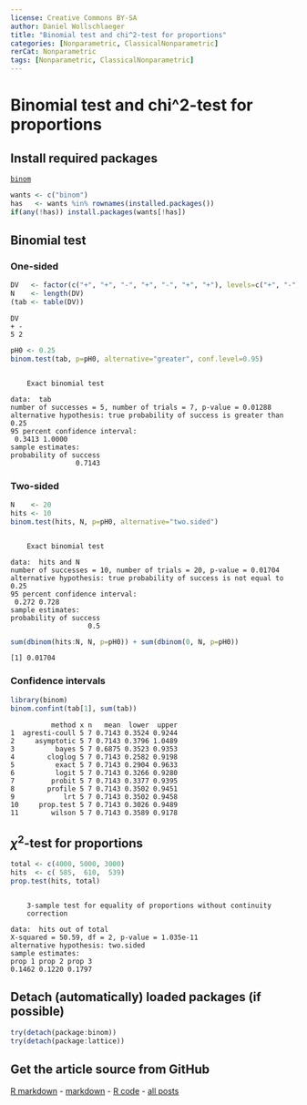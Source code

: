 ```yaml
---
license: Creative Commons BY-SA
author: Daniel Wollschlaeger
title: "Binomial test and chi^2-test for proportions"
categories: [Nonparametric, ClassicalNonparametric]
rerCat: Nonparametric
tags: [Nonparametric, ClassicalNonparametric]
---
```


Binomial test and chi^2-test for proportions
=========================

Install required packages
-------------------------

[`binom`](http://cran.r-project.org/package=binom)


```r
wants <- c("binom")
has   <- wants %in% rownames(installed.packages())
if(any(!has)) install.packages(wants[!has])
```


Binomial test
-------------------------
    
### One-sided


```r
DV   <- factor(c("+", "+", "-", "+", "-", "+", "+"), levels=c("+", "-"))
N    <- length(DV)
(tab <- table(DV))
```

```
DV
+ - 
5 2 
```

```r
pH0 <- 0.25
binom.test(tab, p=pH0, alternative="greater", conf.level=0.95)
```

```

	Exact binomial test

data:  tab 
number of successes = 5, number of trials = 7, p-value = 0.01288
alternative hypothesis: true probability of success is greater than 0.25 
95 percent confidence interval:
 0.3413 1.0000 
sample estimates:
probability of success 
                0.7143 
```


### Two-sided


```r
N    <- 20
hits <- 10
binom.test(hits, N, p=pH0, alternative="two.sided")
```

```

	Exact binomial test

data:  hits and N 
number of successes = 10, number of trials = 20, p-value = 0.01704
alternative hypothesis: true probability of success is not equal to 0.25 
95 percent confidence interval:
 0.272 0.728 
sample estimates:
probability of success 
                   0.5 
```



```r
sum(dbinom(hits:N, N, p=pH0)) + sum(dbinom(0, N, p=pH0))
```

```
[1] 0.01704
```


### Confidence intervals


```r
library(binom)
binom.confint(tab[1], sum(tab))
```

```
          method x n   mean  lower  upper
1  agresti-coull 5 7 0.7143 0.3524 0.9244
2     asymptotic 5 7 0.7143 0.3796 1.0489
3          bayes 5 7 0.6875 0.3523 0.9353
4        cloglog 5 7 0.7143 0.2582 0.9198
5          exact 5 7 0.7143 0.2904 0.9633
6          logit 5 7 0.7143 0.3266 0.9280
7         probit 5 7 0.7143 0.3377 0.9395
8        profile 5 7 0.7143 0.3502 0.9451
9            lrt 5 7 0.7143 0.3502 0.9458
10     prop.test 5 7 0.7143 0.3026 0.9489
11        wilson 5 7 0.7143 0.3589 0.9178
```


$\chi^{2}$-test for proportions
-------------------------


```r
total <- c(4000, 5000, 3000)
hits  <- c( 585,  610,  539)
prop.test(hits, total)
```

```

	3-sample test for equality of proportions without continuity
	correction

data:  hits out of total 
X-squared = 50.59, df = 2, p-value = 1.035e-11
alternative hypothesis: two.sided 
sample estimates:
prop 1 prop 2 prop 3 
0.1462 0.1220 0.1797 
```


Detach (automatically) loaded packages (if possible)
-------------------------


```r
try(detach(package:binom))
try(detach(package:lattice))
```


Get the article source from GitHub
----------------------------------------------

[R markdown](https://github.com/dwoll/RExRepos/raw/master/Rmd/npBinomial.Rmd) - [markdown](https://github.com/dwoll/RExRepos/raw/master/md/npBinomial.md) - [R code](https://github.com/dwoll/RExRepos/raw/master/R/npBinomial.R) - [all posts](https://github.com/dwoll/RExRepos/)
